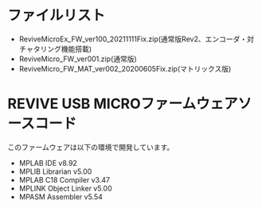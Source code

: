 # ファイルリスト

 - ReviveMicroEx_FW_ver100_20211111Fix.zip(通常版Rev2、エンコーダ・対チャタリング機能搭載)
 - ReviveMicro_FW_ver001.zip(通常版)
 - ReviveMicro_FW_MAT_ver002_20200605Fix.zip(マトリックス版)


# REVIVE USB MICROファームウェアソースコード

このファームウェアは以下の環境で開発しています。
 - MPLAB  IDE           v8.92
 - MPLIB  Librarian     v5.00
 - MPLAB  C18 Compiler  v3.47
 - MPLINK Object Linker v5.00
 - MPASM  Assembler     v5.54
